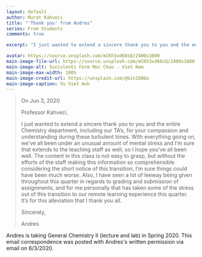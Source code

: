 ```yaml
---
layout: default
author: Murat Kahveci
title: "'Thank you' from Andres"
series: From Students
comments: true

excerpt: "I just wanted to extend a sincere thank you to you and the entire Chemistry department, including our TA’s, for your compassion and understanding during these turbulent times. With everything going on, we’ve all been under an unusual amount of mental stress and I’m sure that extends to the teaching staff as well, so I hope you’ve all been well."

avatar: https://source.unsplash.com/mCKh3xd68sQ/2400x1600
main-image-file-url: https://source.unsplash.com/mCKh3xd68sQ/2400x1600
main-image-alt: Succulents Form Moc Chau - Viet Nam
main-image-max-width: 100%
main-image-credit-url: https://unsplash.com/@bin1080a
main-image-caption: Vu Viet Anh
---
```


> On Jun 3, 2020
>
> Professor Kahveci,
>
> I just wanted to extend a sincere thank you to you and the entire Chemistry department, including our TA’s, for your compassion and understanding during these turbulent times. With everything going on, we’ve all been under an unusual amount of mental stress and I’m sure that extends to the teaching staff as well, so I hope you’ve all been well. The content in this class is not easy to grasp, but without the efforts of the staff making this information so comprehensible considering the short notice of this transition, I’m sure things could have been much worse. Also, I have seen a lot of leeway being given throughout this quarter in regards to grading and submission of assignments, and for me personally that has taken some of the stress out of this transition to our remote learning experience this quarter. It’s for this alleviation that I thank you all.
>
> Sincerely, 
>
> Andres

Andres is taking General Chemistry II (lecture and lab) in Spring 2020. This email correspondence was posted with Andres's written permission via email on 6/3/2020.
